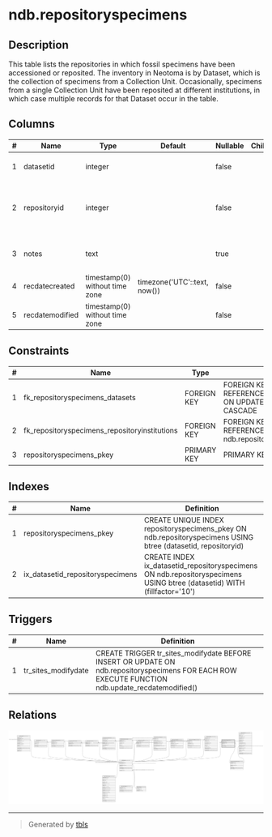 # ndb.repositoryspecimens

## Description

This table lists the repositories in which fossil specimens have been accessioned or reposited. The inventory in Neotoma is by Dataset, which is the collection of specimens from a Collection Unit. Occasionally, specimens from a single Collection Unit have been reposited at different institutions, in which case multiple records for that Dataset occur in the table.

## Columns

| # | Name            | Type                           | Default                      | Nullable | Children | Parents                                                     | Comment                                                                                   |
| - | --------------- | ------------------------------ | ---------------------------- | -------- | -------- | ----------------------------------------------------------- | ----------------------------------------------------------------------------------------- |
| 1 | datasetid       | integer                        |                              | false    |          | [ndb.datasets](ndb.datasets.md)                             | Dataset identification number. Field links to the Datasets table.                         |
| 2 | repositoryid    | integer                        |                              | false    |          | [ndb.repositoryinstitutions](ndb.repositoryinstitutions.md) | Repository identification number. Field links to the RepositoryInstitutions lookup table. |
| 3 | notes           | text                           |                              | true     |          |                                                             | Free form notes or comments about the disposition of the specimens.                       |
| 4 | recdatecreated  | timestamp(0) without time zone | timezone('UTC'::text, now()) | false    |          |                                                             |                                                                                           |
| 5 | recdatemodified | timestamp(0) without time zone |                              | false    |          |                                                             |                                                                                           |

## Constraints

| # | Name                                          | Type        | Definition                                                                                     |
| - | --------------------------------------------- | ----------- | ---------------------------------------------------------------------------------------------- |
| 1 | fk_repositoryspecimens_datasets               | FOREIGN KEY | FOREIGN KEY (datasetid) REFERENCES ndb.datasets(datasetid) ON UPDATE CASCADE ON DELETE CASCADE |
| 2 | fk_repositoryspecimens_repositoryinstitutions | FOREIGN KEY | FOREIGN KEY (repositoryid) REFERENCES ndb.repositoryinstitutions(repositoryid)                 |
| 3 | repositoryspecimens_pkey                      | PRIMARY KEY | PRIMARY KEY (datasetid, repositoryid)                                                          |

## Indexes

| # | Name                             | Definition                                                                                                              |
| - | -------------------------------- | ----------------------------------------------------------------------------------------------------------------------- |
| 1 | repositoryspecimens_pkey         | CREATE UNIQUE INDEX repositoryspecimens_pkey ON ndb.repositoryspecimens USING btree (datasetid, repositoryid)           |
| 2 | ix_datasetid_repositoryspecimens | CREATE INDEX ix_datasetid_repositoryspecimens ON ndb.repositoryspecimens USING btree (datasetid) WITH (fillfactor='10') |

## Triggers

| # | Name                | Definition                                                                                                                                       |
| - | ------------------- | ------------------------------------------------------------------------------------------------------------------------------------------------ |
| 1 | tr_sites_modifydate | CREATE TRIGGER tr_sites_modifydate BEFORE INSERT OR UPDATE ON ndb.repositoryspecimens FOR EACH ROW EXECUTE FUNCTION ndb.update_recdatemodified() |

## Relations

![er](ndb.repositoryspecimens.svg)

---

> Generated by [tbls](https://github.com/k1LoW/tbls)